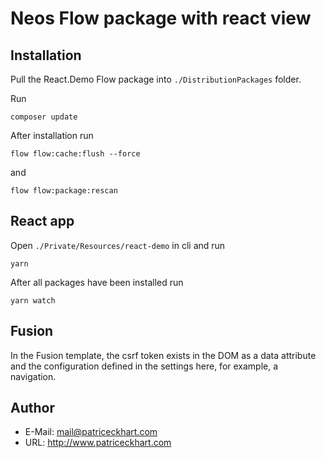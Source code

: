 # Neos Flow package with react view

## Installation

Pull the React.Demo Flow package into ```./DistributionPackages``` folder.

Run
```
composer update
```
After installation run
```
flow flow:cache:flush --force
```
and
```
flow flow:package:rescan
```

## React app

Open ```./Private/Resources/react-demo``` in cli and run
```
yarn
```

After all packages have been installed run
```
yarn watch
```

## Fusion
In the Fusion template, the csrf token exists in the DOM as a data attribute and the configuration defined in the settings here, for example, a navigation.

## Author

* E-Mail: mail@patriceckhart.com
* URL: http://www.patriceckhart.com
